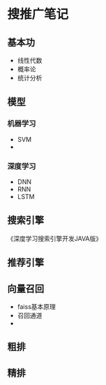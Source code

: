 # 搜推广笔记

## 基本功
- 线性代数
- 概率论
- 统计分析

## 模型
### 机器学习
- SVM
- 


### 深度学习
- DNN
- RNN
- LSTM

## 搜索引擎
《深度学习搜索引擎开发JAVA版》

## 推荐引擎

## 向量召回
- faiss基本原理
- 召回通道
- 

## 粗排

## 精排


